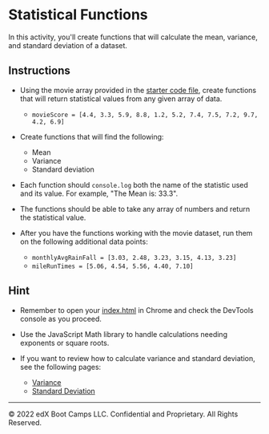 # Statistical Functions

In this activity, you'll create functions that will calculate the mean, variance, and standard deviation of a dataset.

## Instructions

* Using the movie array provided in the [starter code file](Unsolved/static/js/app.js), create functions that will return statistical values from any given array of data.

    * `movieScore = [4.4, 3.3, 5.9, 8.8, 1.2, 5.2, 7.4, 7.5, 7.2, 9.7, 4.2, 6.9]`

* Create functions that will find the following:

    * Mean
    * Variance
    * Standard deviation

* Each function should `console.log` both the name of the statistic used and its value. For example, "The Mean is: 33.3".

* The functions should be able to take any array of numbers and return the statistical value.

* After you have the functions working with the movie dataset, run them on the following additional data points:

    * `monthlyAvgRainFall = [3.03, 2.48, 3.23, 3.15, 4.13, 3.23]`
    * `mileRunTimes = [5.06, 4.54, 5.56, 4.40, 7.10]`

## Hint

* Remember to open your [index.html](Unsolved/index.html) in Chrome and check the DevTools console as you proceed.

* Use the JavaScript Math library to handle calculations needing exponents or square roots.

* If you want to review how to calculate variance and standard deviation, see the following pages:

    * [Variance](https://stats.stackexchange.com/questions/212650/variance-explanation)
    * [Standard Deviation](https://www.mathsisfun.com/data/standard-deviation.html)

---

© 2022 edX Boot Camps LLC. Confidential and Proprietary. All Rights Reserved.
